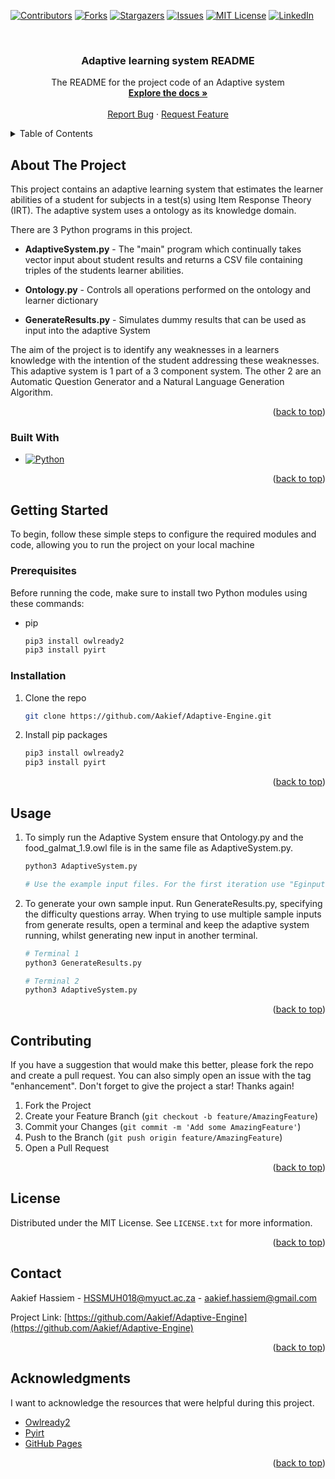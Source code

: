 
<a name="readme-top"></a>

<!-- PROJECT SHIELDS -->
<!--
*** I'm using markdown "reference style" links for readability.
*** Reference links are enclosed in brackets [ ] instead of parentheses ( ).
*** See the bottom of this document for the declaration of the reference variables
*** for contributors-url, forks-url, etc. This is an optional, concise syntax you may use.
*** https://www.markdownguide.org/basic-syntax/#reference-style-links
-->
[![Contributors][contributors-shield]][contributors-url]
[![Forks][forks-shield]][forks-url]
[![Stargazers][stars-shield]][stars-url]
[![Issues][issues-shield]][issues-url]
[![MIT License][license-shield]][license-url]
[![LinkedIn][linkedin-shield]][linkedin-url]

<!-- PROJECT LOGO -->
<br />
<div align="center">

  <h3 align="center">Adaptive learning system README</h3>

  <p align="center">
    The README for the project code of an Adaptive system
    <br />
    <a href="https://github.com/Aakief/Adaptive-Engine"><strong>Explore the docs »</strong></a>
    <br />
    <br />
    <a href="https://github.com/Aakief/Adaptive-Engine/issues">Report Bug</a>
    ·
    <a href="https://github.com/Aakief/Adaptive-Engine/issues">Request Feature</a>
  </p>
</div>

<!-- TABLE OF CONTENTS -->
<details>
  <summary>Table of Contents</summary>
  <ol>
    <li>
      <a href="#about-the-project">About The Project</a>
      <ul>
        <li><a href="#built-with">Built With</a></li>
      </ul>
    </li>
    <li>
      <a href="#getting-started">Getting Started</a>
      <ul>
        <li><a href="#prerequisites">Prerequisites</a></li>
        <li><a href="#installation">Installation</a></li>
      </ul>
    </li>
    <li><a href="#usage">Usage</a></li>
    <li><a href="#contributing">Contributing</a></li>
    <li><a href="#license">License</a></li>
    <li><a href="#contact">Contact</a></li>
    <li><a href="#acknowledgments">Acknowledgments</a></li>
  </ol>
</details>

<!-- ABOUT THE PROJECT -->
## About The Project

This project contains an adaptive learning system that estimates the learner abilities of a student for subjects in a test(s) using Item Response Theory (IRT). The adaptive system uses a ontology as its knowledge domain.

There are 3 Python programs in this project.
* **AdaptiveSystem.py** - The "main" program which continually takes vector input about student results and returns a CSV file containing triples of the students learner abilities.

* **Ontology.py** - Controls all operations performed on the ontology and learner dictionary

* **GenerateResults.py** - Simulates dummy results that can be used as input into the adaptive System

The aim of the project is to identify any weaknesses in a learners knowledge with the intention of the student addressing these weaknesses. This adaptive system is 1 part of a 3 component system. The other 2 are an Automatic Question Generator and a Natural Language Generation Algorithm.  

<p align="right">(<a href="#readme-top">back to top</a>)</p>

### Built With

* [![Python][Python.py]][Python-url]
<p align="right">(<a href="#readme-top">back to top</a>)</p>

<!-- GETTING STARTED -->
## Getting Started

To begin, follow these simple steps to configure the required modules and code, allowing you to run the project on your local machine

### Prerequisites

Before running the code, make sure to install two Python modules using these commands:
* pip
  ```sh
  pip3 install owlready2
  pip3 install pyirt
  ```

### Installation

1. Clone the repo
   ```sh
   git clone https://github.com/Aakief/Adaptive-Engine.git
   ```
2. Install pip packages
   ```sh
   pip3 install owlready2
   pip3 install pyirt
   ```
<p align="right">(<a href="#readme-top">back to top</a>)</p>


<!-- USAGE EXAMPLES -->
## Usage

1. To simply run the Adaptive System ensure that Ontology.py and the food_galmat_1.9.owl file is in the same file as AdaptiveSystem.py.

   ```sh
   python3 AdaptiveSystem.py

   # Use the example input files. For the first iteration use "Eginput1.txt". For the second iteration use "Eginput2.txt".  
   ```
2. To generate your own sample input. Run GenerateResults.py, specifying the difficulty questions array. When trying to use multiple sample inputs from generate results, open a terminal and keep the adaptive system running, whilst generating new input in another terminal.

   ```sh
   # Terminal 1
   python3 GenerateResults.py

   # Terminal 2
   python3 AdaptiveSystem.py 
   ```

<p align="right">(<a href="#readme-top">back to top</a>)</p>


<!-- CONTRIBUTING -->
## Contributing

If you have a suggestion that would make this better, please fork the repo and create a pull request. You can also simply open an issue with the tag "enhancement".
Don't forget to give the project a star! Thanks again!

1. Fork the Project
2. Create your Feature Branch (`git checkout -b feature/AmazingFeature`)
3. Commit your Changes (`git commit -m 'Add some AmazingFeature'`)
4. Push to the Branch (`git push origin feature/AmazingFeature`)
5. Open a Pull Request

<p align="right">(<a href="#readme-top">back to top</a>)</p>

<!-- LICENSE -->
## License

Distributed under the MIT License. See `LICENSE.txt` for more information.

<p align="right">(<a href="#readme-top">back to top</a>)</p>

<!-- CONTACT -->
## Contact

Aakief Hassiem - HSSMUH018@myuct.ac.za - aakief.hassiem@gmail.com

Project Link: [https://github.com/Aakief/Adaptive-Engine](https://github.com/Aakief/Adaptive-Engine)

<p align="right">(<a href="#readme-top">back to top</a>)</p>

<!-- ACKNOWLEDGMENTS -->
## Acknowledgments

I want to acknowledge the resources that were helpful during this project.

* [Owlready2](https://owlready2.readthedocs.io/en/v0.42/)
* [Pyirt](https://pypi.org/project/pyirt/)
* [GitHub Pages](https://pages.github.com)

<p align="right">(<a href="#readme-top">back to top</a>)</p>

<!-- MARKDOWN LINKS & IMAGES -->
<!-- https://www.markdownguide.org/basic-syntax/#reference-style-links -->
[contributors-shield]: https://img.shields.io/github/contributors/othneildrew/Best-README-Template.svg?style=for-the-badge
[contributors-url]: https://github.com/Aakief/Adaptive-Engine/graphs/contributors

[forks-shield]: https://img.shields.io/github/forks/othneildrew/Best-README-Template.svg?style=for-the-badge
[forks-url]: https://github.com/Aakief/Adaptive-Engine/forks

[stars-shield]: https://img.shields.io/github/stars/othneildrew/Best-README-Template.svg?style=for-the-badge
[stars-url]: https://github.com/Aakief/Adaptive-Engine/stargazers

[issues-shield]: https://img.shields.io/github/issues/othneildrew/Best-README-Template.svg?style=for-the-badge
[issues-url]: https://github.com/Aakief/Adaptive-Engine/issues

[license-shield]: https://img.shields.io/github/license/othneildrew/Best-README-Template.svg?style=for-the-badge
[license-url]: https://github.com/othneildrew/Best-README-Template/blob/master/LICENSE.txt

[linkedin-shield]: https://img.shields.io/badge/-LinkedIn-black.svg?style=for-the-badge&logo=linkedin&colorB=555
[linkedin-url]: https://www.linkedin.com/in/aakief-hassiem-604731209/

[Python.py]: https://img.shields.io/badge/python-3670A0?style=for-the-badge&logo=python&logoColor=ffdd54
[Python-url]: https://www.python.org/
